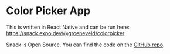 # Color Picker App

This is written in React Native and can be run here: https://snack.expo.dev/@groeneveld/colorpicker 

Snack is Open Source. You can find the code on the [GitHub repo](https://github.com/expo/snack-web).


